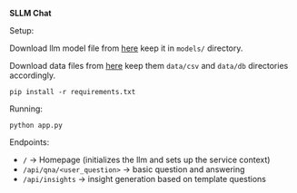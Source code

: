 **SLLM Chat**

Setup:

Download llm model file from [here](https://huggingface.co/TheBloke/laser-dolphin-mixtral-2x7b-dpo-GGUF/blob/main/laser-dolphin-mixtral-2x7b-dpo.Q4_K_M.gguf)
keep it in `models/` directory.

Download data files from [here](https://rilcloud-my.sharepoint.com/:f:/g/personal/raj2_parihar_ril_com/Ekb1pYNsSRpDitOlTENf8owBK02sKK2c6GZTDz5O1o89KQ?e=dffbPQ)
keep them `data/csv` and `data/db` directories accordingly.

```
pip install -r requirements.txt
```

Running:

```
python app.py
```

Endpoints:

- `/` -> Homepage (initializes the llm and sets up the service context)
- `/api/qna/<user_question>` -> basic question and answering
- `/api/insights` -> insight generation based on template questions
